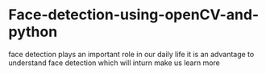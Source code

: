 # Face-detection-using-openCV-and-python
face detection plays an important role in our daily life
it is an advantage to understand face detection which will inturn make us learn more
